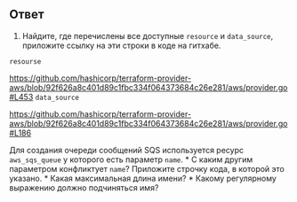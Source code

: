 ## Ответ

1. Найдите, где перечислены все доступные `resource` и `data_source`, приложите ссылку на эти строки в коде на 
гитхабе.   

`resourse`

<https://github.com/hashicorp/terraform-provider-aws/blob/92f626a8c401d89c1fbc334f064373684c26e281/aws/provider.go#L453>
`data_source`

<https://github.com/hashicorp/terraform-provider-aws/blob/92f626a8c401d89c1fbc334f064373684c26e281/aws/provider.go#L186>



 Для создания очереди сообщений SQS используется ресурс `aws_sqs_queue` у которого есть параметр `name`. 
    * С каким другим параметром конфликтует `name`? Приложите строчку кода, в которой это указано.
    * Какая максимальная длина имени? 
    * Какому регулярному выражению должно подчиняться имя? 





